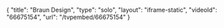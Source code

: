 {
    "title": "Braun Design",
    "type": "solo",
    "layout": "iframe-static",
    "videoId": "66675154",
    "url": "\/tvpembed\/66675154"
}